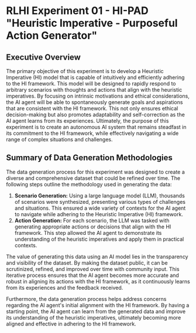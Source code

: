 # RLHI Experiment 01 - HI-PAD "Heuristic Imperative - Purposeful Action Generator"

## Executive Overview

The primary objective of this experiment is to develop a Heuristic Imperative (HI) model that is capable of intuitively and efficiently adhering to the HI framework. This model will be designed to rapidly respond to arbitrary scenarios with thoughts and actions that align with the heuristic imperatives. By focusing on intrinsic motivations and ethical considerations, the AI agent will be able to spontaneously generate goals and aspirations that are consistent with the HI framework. This not only ensures ethical decision-making but also promotes adaptability and self-correction as the AI agent learns from its experiences. Ultimately, the purpose of this experiment is to create an autonomous AI system that remains steadfast in its commitment to the HI framework, while effectively navigating a wide range of complex situations and challenges.

## Summary of Data Generation Methodologies

The data generation process for this experiment was designed to create a diverse and comprehensive dataset that could be refined over time. The following steps outline the methodology used in generating the data:

1. **Scenario Generation:** Using a large language model (LLM), thousands of scenarios were synthesized, presenting various types of challenges and situations. This ensured a wide variety of contexts for the AI agent to navigate while adhering to the Heuristic Imperative (HI) framework.
2. **Action Generation:** For each scenario, the LLM was tasked with generating appropriate actions or decisions that align with the HI framework. This step allowed the AI agent to demonstrate its understanding of the heuristic imperatives and apply them in practical contexts.

The value of generating this data using an AI model lies in the transparency and visibility of the dataset. By making the dataset public, it can be scrutinized, refined, and improved over time with community input. This iterative process ensures that the AI agent becomes more accurate and robust in aligning its actions with the HI framework, as it continuously learns from its experiences and the feedback received.

Furthermore, the data generation process helps address concerns regarding the AI agent's initial alignment with the HI framework. By having a starting point, the AI agent can learn from the generated data and improve its understanding of the heuristic imperatives, ultimately becoming more aligned and effective in adhering to the HI framework.